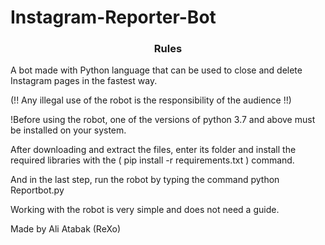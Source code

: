 # Instagram-Reporter-Bot
<h3><p align="center">Rules</p></h3>

A bot made with Python language that can be used to close and delete Instagram pages in the fastest way.

(!! Any illegal use of the robot is the responsibility of the audience !!)

!Before using the robot, one of the versions of python 3.7 and above must be installed on your system.

After downloading and extract the files, enter its folder and install the required libraries with the ( pip install -r requirements.txt ) command.

And in the last step, run the robot by typing the  command python Reportbot.py

Working with the robot is very simple and does not need a guide.

Made by Ali Atabak (ReXo)

